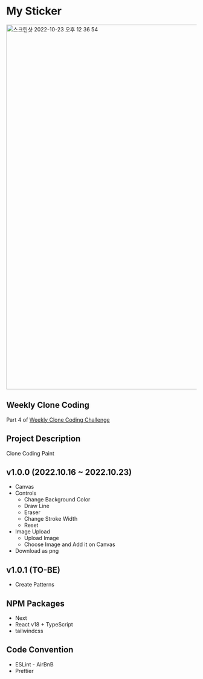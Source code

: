 # My Sticker

<img width="966" alt="스크린샷 2022-10-23 오후 12 36 54" src="https://user-images.githubusercontent.com/52883505/197372256-7891065c-615e-4002-9841-809fadce7bb8.png">

## Weekly Clone Coding

Part 4 of [Weekly Clone Coding Challenge](https://github.com/namiein/weekly-clone-coding)

## Project Description

Clone Coding Paint

## v1.0.0 (2022.10.16 ~ 2022.10.23)

-   Canvas
-   Controls
    -   Change Background Color
    -   Draw Line
    -   Eraser
    -   Change Stroke Width
    -   Reset
-   Image Upload
    -   Upload Image
    -   Choose Image and Add it on Canvas
-   Download as png

## v1.0.1 (TO-BE)

-   Create Patterns

## NPM Packages

-   Next
-   React v18 + TypeScript
-   tailwindcss

## Code Convention

-   ESLint - AirBnB
-   Prettier
